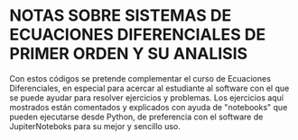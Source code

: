 # NOTAS SOBRE SISTEMAS DE ECUACIONES DIFERENCIALES DE PRIMER ORDEN Y SU ANALISIS
Con estos códigos se pretende complementar el curso de Ecuaciones Diferenciales, en especial para acercar al estudiante al software con el que se puede ayudar para resolver ejercicios y problemas.
Los ejercicios aquí mostrados están comentados y explicados con ayuda de "notebooks" que pueden ejecutarse desde Python, de preferencia con el software de JupiterNoteboks para su mejor y sencillo uso.
